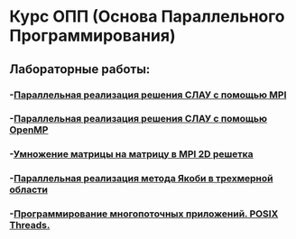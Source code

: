 # Курс ОПП (Основа Параллельного Программирования)

## Лабораторные работы:
### -[Параллельная реализация решения СЛАУ с помощью MPI](lab1/)
### -[Параллельная реализация решения СЛАУ с помощью OpenMP](lab2/)
### -[Умножение матрицы на матрицу в MPI 2D решетка](lab3/)
### -[Параллельная реализация метода Якоби в трехмерной области](lab4/)
### -[Программирование многопоточных приложений. POSIX Threads.](lab5/)